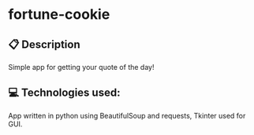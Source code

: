 # fortune-cookie

## :clipboard: Description 
Simple app for getting your quote of the day!

## :computer: Technologies used:
App written in python using BeautifulSoup and requests, Tkinter used for GUI.




